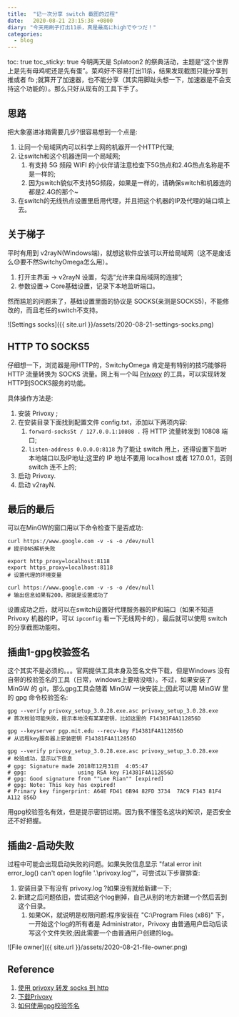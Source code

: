 ```yaml
---
title:  "记一次分享 switch 截图的过程"
date:   2020-08-21 23:15:38 +0800
diary: "今天用刷子打出11杀，真是最高にhighでやつだ！"
categories: 
  - blog
---
```

toc: true
toc_sticky: true
今明两天是 Splatoon2 的祭典活动，主题是“这个世界上是先有母鸡呢还是先有蛋”。菜鸡好不容易打出11杀，结果发现截图只能分享到推或者 fb ;就算开了加速器，也不能分享（其实用脚趾头想一下，加速器是不会支持这个功能的）。那么只好从现有的工具下手了。

## 思路

把大象塞进冰箱需要几步?很容易想到一个点是:
1. 让同一个局域网内可以科学上网的机器开一个HTTP代理;
2. 让switch和这个机器连同一个局域网;
   1. 有支持 5G 频段 WIFI 的小伙伴请注意检查下5G热点和2.4G热点名称是不是一样的;
   2. 因为switch貌似不支持5G频段，如果是一样的，请确保switch和机器连的都是2.4G的那个~
3. 在switch的无线热点设置里启用代理，并且把这个机器的IP及代理的端口填上去。

## 关于梯子

平时有用到 v2rayN(Windows端)，就想这软件应该可以开给局域网（这不是废话么😓要不然SwitchyOmega怎么用）。

1. 打开主界面 -> v2rayN 设置，勾选“允许来自局域网的连接”;
2. 参数设置-> Core基础设置，记录下本地监听端口。

然而尴尬的问题来了，基础设置里面的协议是 SOCKS(亲测是SOCKS5)，不能修改的，而且老任的switch不支持。

![Settings socks]({{ site.url }}/assets/2020-08-21-settings-socks.png)

## HTTP TO SOCKS5

仔细想一下，浏览器是用HTTP的，SwitchyOmega 肯定是有特别的技巧能够将 HTTP 流量转换为 SOCKS 流量。网上有一个叫 [Privoxy](http://www.privoxy.org/) 的工具，可以实现转发HTTP到SOCKS服务的功能。

具体操作方法是:

1. 安装 Privoxy ;
2. 在安装目录下面找到配置文件 config.txt，添加以下两项内容:
   1. `forward-socks5t / 127.0.0.1:10808 .` 将 HTTP 流量转发到 10808 端口;
   2. `listen-address 0.0.0.0:8118` 为了能让 switch 用上，还得设置下监听本地端口以及IP地址;这里的 IP 地址不要用 localhost 或者 127.0.0.1，否则 switch 连不上的;
3. 启动 Privoxy.
4. 启动 v2rayN.

## 最后的最后

可以在MinGW的窗口用以下命令检查下是否成功:

```shell
curl https://www.google.com -v -s -o /dev/null
# 提示DNS解析失败

export http_proxy=localhost:8118
export https_proxy=localhost:8118
# 设置代理的环境变量

curl https://www.google.com -v -s -o /dev/null
# 输出信息如果有200，那就是设置成功了
```

设置成功之后，就可以在switch设置好代理服务器的IP和端口（如果不知道 Privoxy 机器的IP，可以 `ipconfig` 看一下无线网卡的），最后就可以使用 switch 的分享截图功能啦。

## 插曲1-gpg校验签名
这个其实不是必须的。。。官网提供工具本身及签名文件下载，但是Windows 没有自带的校验签名的工具（日常，windows上要啥没啥）。不过，如果安装了 MinGW  的 git，那么gpg工具会随着 MinGW 一块安装上;因此可以用 MinGW 里的 gpg 命令校验签名:

```shell
gpg --verify privoxy_setup_3.0.28.exe.asc privoxy_setup_3.0.28.exe
# 首次校验可能失败，提示本地没有某某密钥，比如这里的 F14381F4A112856D

gpg --keyserver pgp.mit.edu --recv-key F14381F4A112856D
# 从远程key服务器上安装密钥 F14381F4A112856D

gpg --verify privoxy_setup_3.0.28.exe.asc privoxy_setup_3.0.28.exe
# 校验成功，显示以下信息
# gpg: Signature made 2018年12月31日  4:05:47
# gpg:                using RSA key F14381F4A112856D
# gpg: Good signature from ""Lee Rian"" [expired]
# gpg: Note: This key has expired!
# Primary key fingerprint: A64E FD41 6B94 82FD 3734  7AC9 F143 81F4 A112 856D
```

用gpg校验签名有效，但是提示密钥过期。因为我不懂签名这块的知识，是否安全还不好把握。


## 插曲2-启动失败

过程中可能会出现启动失败的问题。如果失败信息显示 "fatal error init error_log() can't open logfile '.\privoxy.log'"，可尝试以下步骤排查:

1. 安装目录下有没有 privoxy.log ?如果没有就给新建一下;
2. 新建之后问题依旧，尝试把这个log删掉，自己从别的地方新建一个然后丢到这个目录。
   1. 如果OK，就说明是权限问题:程序安装在 "C:\Program Files (x86)" 下，一开始这个log的所有者是 Administrator，Privoxy 由普通用户启动后读写这个文件失败;因此需要一个由普通用户创建的log。

![File owner]({{ site.url }}/assets/2020-08-21-file-owner.png)

## Reference

1. [使用 privoxy 转发 socks 到 http](http://einverne.github.io/post/2018/03/privoxy-forward-socks-to-http.html)
2. [下载Privoxy](http://www.privoxy.org/)
3. [如何使用gpg校验签名](https://www.apache.org/info/verification.html#CheckingSignatures)

